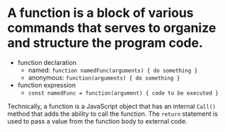 # A function is a block of various commands that serves to organize and structure the program code.

* function declaration
  + named: ``function namedFunc(arguments) { do something }``
  + anonymous: ``function(arguments) { do something }``
* function expression
  + ``const namedFunc = function(argument) { code to be executed }``

Technically, a function is a JavaScript object that has an internal ``Call()`` method that adds the ability to call the function.
The ``return`` statement is used to pass a value from the function body to external code.

## 








